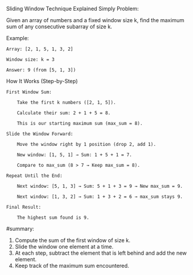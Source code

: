 Sliding Window Technique Explained Simply
Problem:

Given an array of numbers and a fixed window size k, find the maximum sum of any consecutive subarray of size k.

Example:

    Array: [2, 1, 5, 1, 3, 2]

    Window size: k = 3

    Answer: 9 (from [5, 1, 3])

How It Works (Step-by-Step)

    First Window Sum:

        Take the first k numbers ([2, 1, 5]).

        Calculate their sum: 2 + 1 + 5 = 8.

        This is our starting maximum sum (max_sum = 8).

    Slide the Window Forward:

        Move the window right by 1 position (drop 2, add 1).

        New window: [1, 5, 1] → Sum: 1 + 5 + 1 = 7.

        Compare to max_sum (8 > 7 → Keep max_sum = 8).

    Repeat Until the End:

        Next window: [5, 1, 3] → Sum: 5 + 1 + 3 = 9 → New max_sum = 9.

        Next window: [1, 3, 2] → Sum: 1 + 3 + 2 = 6 → max_sum stays 9.

    Final Result:

        The highest sum found is 9.
#summary: 
1. Compute the sum of the first window of size k.
2. Slide the window one element at a time.
3. At each step, subtract the element that is left behind and add the new element.
4. Keep track of the maximum sum encountered.